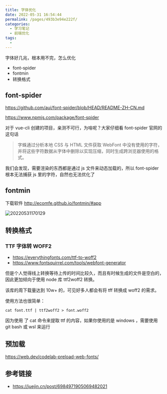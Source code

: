 ```yaml
---
title: 字体优化
date: 2022-05-31 16:54:44
permalink: /pages/493b3e94e222f/
categories:
  - 学习笔记
  - 前端优化
tags:
  -
---
```


字体好几兆，根本用不完，怎么优化

- font-spider
- fontmin
- 转换格式

<!-- more -->

## font-spider

<https://github.com/aui/font-spider/blob/HEAD/README-ZH-CN.md>

<https://www.npmjs.com/package/font-spider>

对于 vue-cli 创建的项目，亲测不可行，为啥呢？大家仔细看 font-spider 官网的这句话

> 字蛛通过分析本地 CSS 与 HTML 文件获取 WebFont 中没有使用的字符，并将这些字符数据从字体中删除以实现压缩，同时生成跨浏览器使用的格式。

我们会发现，需要渲染的东西都是通过 js 文件来动态加载的，所以 font-spider 根本无法捕获 js 里的字符，自然也无法优化了

## fontmin

下载软件 <http://ecomfe.github.io/fontmin/#app>

![20220531170129](https://gcore.jsdelivr.net/gh/wu529778790/image/blog/20220531170129.png)

## 转换格式

### TTF 字体转 WOFF2

- <https://everythingfonts.com/ttf-to-woff2>
- <https://www.fontsquirrel.com/tools/webfont-generator>

但是个人觉得线上转换等待上传的时间比较久，而且有时候生成的文件是空白的，因此更加倾向于使用 node 库 ttf2woff2 转换。

该库的周下载量达到 10w+ 的，可见好多人都会有将 tff 转换成 woff2 的需求。

使用方法也很简单：

```shell
cat font.ttf | ttf2woff2 > font.woff2
```

因为使用 了 cat 命令来提取 ttf 的内容，如果你使用的是 windows ，需要使用 git bash 或 wsl 来运行

## 预加载

<https://web.dev/codelab-preload-web-fonts/>

## 参考链接

- <https://juejin.cn/post/6984971905069482021>
